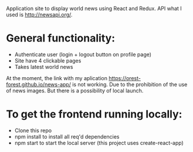 Application site to display world news using React and Redux. API what I used is http://newsapi.org/.

# General functionality:
* Authenticate user (login + logout button on profile page)
* Site have 4 clickable pages
* Takes latest world news

At the moment, the link with my aplication https://orest-forest.github.io/news-app/ is not working. Due to the prohibition of the use of news images. But there is a possibility of local launch.

# To get the frontend running locally:

* Clone this repo
* npm install to install all req'd dependencies
* npm start to start the local server (this project uses create-react-app)


